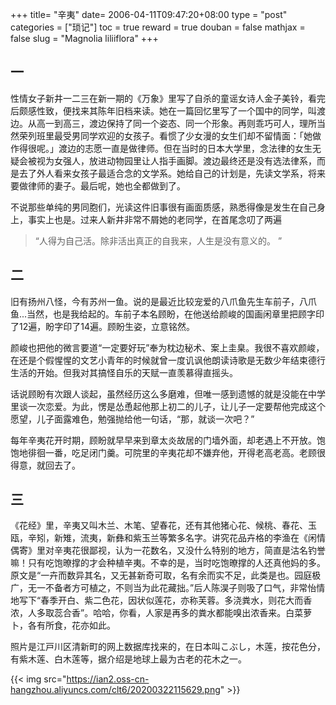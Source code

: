 +++
title= "辛夷"
date= 2006-04-11T09:47:20+08:00
type = "post"
categories = ["琐记"]
toc = true
reward = true
douban = false
mathjax = false
slug = "Magnolia liliiflora"
+++
## 一

性情女子新井一二三在新一期的《万象》里写了自杀的童谣女诗人金子美铃，看完后颇感性致，便找来其陈年旧档来读。她在一篇回忆里写了一个国中的同学，叫渡边。从高一到高三，渡边保持了同一个姿态、同一个形象。再则乖巧可人，理所当然荣列班里最受男同学欢迎的女孩子。看惯了少女漫的女生们却不留情面：「她做作得很呢。」渡边的志愿一直是做律师。但在当时的日本大学里，念法律的女生无疑会被视为女强人，放进动物园里让人指手画脚。渡边最终还是没有选法律系，而是去了外人看来女孩子最适合念的文学系。她给自己的计划是，先读文学系，将来要做律师的妻子。最后呢，她也全都做到了。
<!--more-->
不说那些单纯的男同胞们，光读这件旧事很有画面质感，熟悉得像是发生在自己身上，事实上也是。过来人新井非常不屑她的老同学，在首尾念叨了两遍

>“人得为自己活。除非活出真正的自我来，人生是没有意义的。 ”

## 二

旧有扬州八怪，今有苏州一鱼。说的是最近比较宠爱的八爪鱼先生车前子，八爪鱼...当然，也是我给起的。车前子本名顾盼，在他送给颜峻的国画闲章里把顾字印了12遍，盼字印了14遍。顾盼生姿，立意铭然。

颜峻也把他的微言要道“一定要好玩”奉为枕边秘术、案上圭臬。我很不喜欢颜峻，在还是个假惺惺的文艺小青年的时候就曾一度讥讽他朗读诗歌是无数少年结束德行生活的开始。但我对其搞怪自乐的天赋一直羡慕得直摇头。

话说顾盼有次跟人谈起，虽然经历这么多磨难，但唯一感到遗憾的就是没能在中学里谈一次恋爱。为此，愣是怂恿起他那上初二的儿子，让儿子一定要帮他完成这个愿望，儿子面露难色，勉强抛给他一句话，“那，就谈一次吧？”

每年辛夷花开时期，顾盼就早早来到章太炎故居的门墙外面，却老遇上不开放。饱饱地徘徊一番，吃足闭门羹。可院里的辛夷花却不嫌弃他，开得老高老高。老顾很得意，就回去了。

## 三

《花经》里，辛夷又叫木兰、木笔、望春花，还有其他猪心花、候桃、春花、玉瓯，辛矧，新雉，流夷，新彝和紫玉兰等繁多名字。讲究花品卉格的李渔在《闲情偶寄》里对辛夷花很鄙视，认为一花数名，又没什么特别的地方，简直是沽名钓誉嘛！只有吃饱暸撑的才会种植辛夷。不幸的是，当时吃饱暸撑的人还真他妈的多。原文是“一卉而数异其名，又无甚新奇可取，名有余而实不足，此类是也。园庭极广，无一不备者方可植之，不则当为此花藏拙。”后人陈淏子则吸了口气，非常怡情地写下“春季开白、紫二色花，因状似莲花，亦称芙蓉。多浇粪水，则花大而香浓，人多取蕊合香”。哈哈，你看，人家是再多的粪水都能嗅出浓香来。白菜萝卜，各有所食，花亦如此。

照片是江戸川区清新町的网上数据库找来的，在日本叫こぶし，木莲，按花色分，有紫木莲、白木莲等，据介绍是地球上最为古老的花木之一。

{{< img src="https://ian2.oss-cn-hangzhou.aliyuncs.com/clt6/20200322115629.png" >}}
